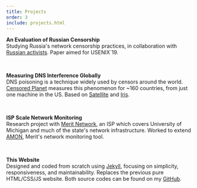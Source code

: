 ```yaml
---
title: Projects
order: 3
include: projects.html
---
```


**An Evaluation of Russian Censorship**  
Studying Russia's network censorship practices, in collaboration with
[Russian activists](https://roskomsvoboda.org). Paper aimed for USENIX\`19.

<br/>

**Measuring DNS Interference Globally**  
DNS poisoning is a technique widely used by censors around the world. 
[Censored Planet](https://censoredplanet.org)
measures this phenomenon for ~160 countries, from just one
machine in the US. Based on [Satellite](https://www.usenix.org/node/196211) 
and [Iris](https://www.usenix.org/conference/usenixsecurity17/technical-sessions/presentation/pearce).

<br/>

**ISP Scale Network Monitoring**  
Research project with [Merit Network](https://www.merit.edu), 
an ISP which covers University of Michigan and 
much of the state's network infrastructure. Worked to extend
[AMON](https://ieeexplore.ieee.org/abstract/document/7460178/), 
Merit's network monitoring tool.

<br/>

**This Website**  
Designed and coded from scratch using [Jekyll](https://jekyllrb.com), focusing on simplicity, 
responsiveness, and maintainability. Replaces the previous pure HTML/CSS/JS website. Both source codes
can be found on my [GitHub](https://github.com/victorwj/victorwj.github.io).

